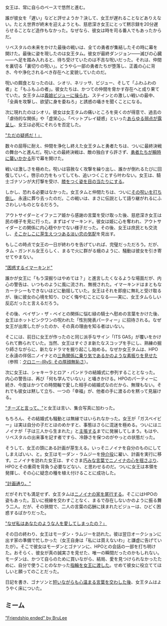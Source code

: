 <!-- title: タム・ガンドル -->
<!-- status: 生存 -->

女王は、常に自らのペースで悠然と進む。

誰が彼女を「遅い」などと評せようか？決して、女王が遅れることなどありえない。たとえ世界が終末を迎えようとも、慈悲深き女王にとって黙示録を20分遅らせることなど造作もなかった。なぜなら、彼女は時を司る番人でもあったからだ。

リベスタルの未来をかけた最後の戦いは、全ての勇者が集結したその時に幕を開けた。最後に姿を現したのは女王タム。彼女が最終ダンジョン――滅びの心臓――へ足を踏み入れると、待ち受けていたのは不吉な呪いだった。それは、仲間を裏切る「裏切りの呪い」。どうやら一部の勇者たちが堕落し、正義の心に背き、今や浄化されるべき存在へと変貌していたのだ。

呪いの餌食となったのは、シオリ、ネリッサ、ビジュー、そして「ふわふわの者」と「もふもふの者」。彼女たちは、かつての仲間を脅かす存在へと成り果てていた。女王タムは[義娘ビジューに操られ](https://youtu.be/CUh9eciJil4?t=646)、ステインとの激しい戦いの最中、「全員を攻撃し、欲望に身を委ねろ」と誘惑の囁きを聞くことになる。

次に現れたのはシオリ。彼女は女王タムの痛いところを突くのが得意で、過去の「虐待的な関係」や「虚栄心」、「ペットプレイ疑惑」といった[あらゆる弱点が露呈し](https://youtu.be/CUh9eciJil4?t=750)、女王は必死にそれらを否定した。

["ただの疑惑だ！」](#embed:https://youtu.be/CUh9eciJil4?t=750)

数々の屈辱に耐え、仲間を浄化し終えた女王タムと勇者たちは、ついに最終決戦の舞台へと進んだ。呪いとの最終決戦は、敵の独白すら許さず、[勇者たちが瞬時に襲いかかる](https://youtu.be/CUh9eciJil4?t=990)形で幕を開けた。

戦いは激しさを極めた。呪いは容赦なく攻撃を繰り出し、誰かが倒れるたびに回復していく。啓示の力をもってしても、追いつくことすら叶わない。女王は、騎士ゴナソンが大打撃を受け、[膝をつく姿を目の当たりにする](https://youtu.be/CUh9eciJil4?t=1244)。

しかし、恐れる必要はなかった。女王タムと仲間たちは、ついに[その呪いを打ち倒し](https://youtu.be/CUh9eciJil4?t=1269)、永遠に葬り去ったのだ。この戦いは、まさに伝説として語り継がれるにふさわしいものとなるだろう。

アウトサイダーとイファニア姫から感謝の言葉を受け取った後、慈悲深き女王は民の様子を見に行った。まずはイマーキンド。彼女は姫に心を奪われ、アウトサイダーとの関係に内心穏やかでない様子だった。その後、女王は庶民とも交流し、[そこかしこに芽生えつつある淡い恋の気配](https://youtu.be/CUh9eciJil4?t=1787)を見出す。

もしこの時点で女王の一日が終わりを告げていれば、完璧だっただろう。だが、タム・ガンドル女王らしく、まるで火に群がる蛾のように、騒動は彼女を引き寄せてやまない。

["困惑するイマーキンド"](https://youtu.be/CUh9eciJil4?t=2291)

誰かが女王に「もう深掘りはやめては？」と進言したくなるような場面だが、内心の警告は、いつものように風に流され、無視された。イマーキンドはまともなカーテシーもできないほどに動揺していた。女王はそれを即座に無礼と受け取るが、後に彼女の心境を知り、ひどく悔やむことになる――実に、女王タムらしい反応だったと言えるだろう。

その後、ペイザン・ザ・ベイとの関係に悩む緑の騎士へ慰めの言葉をかけた後、女王はホットピンクワンの呪われた「性別発表パーティー」に招待される。なぜ女王が出席したがったのか、その真の理由を知る者はいない。

そこには、前日に女王が作ったのと同じ派手なサイン「ITS GAS」が覆いをかけられて飾られていた。当然、女王はすぐさま新たなスコップを手にし、熟練の掘り師さながらに、新たなドラマを掘り起こし始める。なぜか女王タムは、HPOと永遠の伴侶ニノイナとの[三角関係に乗り気であるかのような素振りを見せた](https://youtu.be/CUh9eciJil4?t=2732)（参照：[クロニー-IRyS: その厚顔無恥さ](#edge:irys-kronii)）。

次に女王は、シャキーラとロア・パンドラの結婚式に参列することとなった。内心の警告は、再び「何も学んでいない」と囁きかける。HPOのパーティーに続き、今度はかつての時間軸で愛した相手の結婚式なのだから、無理もない。それでも彼女は黙して立ち、一つの「幸福」が、他者の手に渡るのを黙って見届ける。

["チーズと言って、"](https://youtu.be/CUh9eciJil4?t=5155)と女王は言い、集合写真に加わった。

もちろん、その結婚式も騒動とは無縁ではいられなかった。女王が「ガスベイビー」は実は自分の子だとほのめかすと、事態はさらに混迷を極める。ついにはニノイナが「子は三人から生まれた」と[主張する](https://youtu.be/CUh9eciJil4?t=5204)までに発展してしまう。もはや、リベスタルの出来事を記す者ですら、冷静さを保つのがやっとの状態だった。

そうして、女王の頭にある計画が芽生える。いっそニノイナを自分のものにしてしまえばいい、と。女王はモーダン・ラムジーを[仲介役](https://youtu.be/CUh9eciJil4?t=5950)に雇い、計画を実行に移す。ニノイナを訪れた女王は、すぐさま[巧みな言葉でニノイナの心を揺さぶり](https://youtu.be/CUh9eciJil4?t=6034)、HPOとその重荷を背負う必要などない、と思わせるのだ。ついに女王は本領を発揮し、その心に疑念の種を植え付けることに成功した。

["計画通り。"](#embed:https://youtu.be/CUh9eciJil4?t=6588)

だがそれでも満足せず、女王タムは[ニノイナの家を尾行する](https://youtu.be/CUh9eciJil4?t=6916)。そこにはHPOの姿もあった。互いに視線を交わすことなく、まるで存在しないかのように振る舞う二人。だが、その狭間で、二人の言葉の応酬に挟まれたビジューは、ひどく困惑するばかりだった。

["なぜ私はあなたのような人を愛してしまったの？」](https://youtu.be/CUh9eciJil4?t=7701)

その日の終わり、女王はモーダン・ラムジーを訪れた。彼は翌日オークションに出す家の準備で忙しかった（女王自身は「私には買えないわ」と謙虚に告げていたが）。そこで彼女はモーダンとゴナソンに、HPOとの会話の一部を打ち明けた。おそらく、彼女が真の誠実さを見せた、唯一の瞬間だったのかもしれない。モーダンは、かつて自らのために買いながら、結局、愛を見つけられなかったために、自分で使うことのなかった[指輪を女王に渡した](https://youtu.be/CUh9eciJil4?t=8737)。せめて彼女に役立ててほしいと願ってのことだった。

日記を書き、ゴナソンと[短いながらも心温まる言葉を交わした後](https://youtu.be/CUh9eciJil4?t=9187)、女王タムはようやく床についた。

## ミーム

["Friendship ended" by BruLee](https://x.com/BruLee_Arts/status/1921054783420477829)

<!-- irys, ina -->